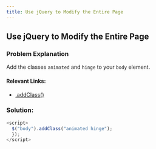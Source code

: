 ```yaml
---
title: Use jQuery to Modify the Entire Page
---
```

## Use jQuery to Modify the Entire Page

### Problem Explanation

Add the classes `animated` and `hinge` to your `body` element.

#### Relevant Links:
  - [.addClass()](https://api.jquery.com/addClass/e)

### Solution:
```javascript
<script>
  $("body").addClass("animated hinge");
  });
</script>
```

